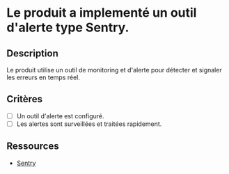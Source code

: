 # Le produit a implementé un outil d'alerte type Sentry.

## Description

Le produit utilise un outil de monitoring et d'alerte pour détecter et signaler les erreurs en temps réel.

## Critères

- [ ] Un outil d'alerte est configuré.
- [ ] Les alertes sont surveillées et traitées rapidement.

## Ressources

- [Sentry](https://sentry.io/)
